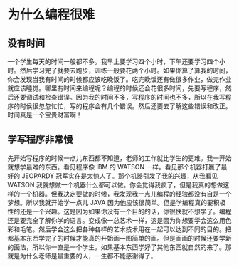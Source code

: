 # 为什么编程很难

## 没有时间
一个学生每天的时间一般都不多。我早上要学习四个小时，下午还要学习四个小时。然后学习完了就要去跑步，训练一般要花两个小时。如果你算了算我的时间，你会发现当我有时间的时候都应该吃晚饭了。吃完晚饭还有做很多作业，做完作业就应该睡觉。哪里有时间来编程呢？编程的时候还会花很多时间，先要写程序，然后还要调试和检查错误。因为我的时间不多，写程序的时间也不多，所以在我写程序的时侯很忽忽忙忙，写的程序会有几个错误。然后还要去了解这些错误和改正。时间真是一个宝贵财富啊！

## 学写程序非常慢
先开始写程序的时候一点儿东西都不知道，老师的工作就比学生的更难。我一开始就想学最难的东西。看见程序像 IBM 的 WATSON 一样。看见那个机器打赢了最好的 JEOPARDY 冠军实在是太惊人了。那个机器引发了我的兴趣，从我看见 WATSON 我就想做一个机器什么都可以做。你会觉得我疯了，但是我真的想做这样的一个机器。但我决定要做的时候，我发现我一点儿编程的经验都没有自是一个梦想。所以我就开始学一点儿 JAVA 因为他应该很简单。但是学编程真的要积极性的还是一个兴趣。这是因为如果你没有一个目的的话，你很快就不想学了。编程还是要完全了解你学的语言。变成像一总艺术一样，这是因为你想要学会这么用色彩和毛笔。然后学会这么把各种各样的艺术技术用在一起可以达到不同的目的。把都基本东西学完了的时候才能真的开始画一图简单的画。但是画画的时候还要学新的画法，所以你一直是一个学生。如果基本东西学好了其他东西就自然的来了。那就是为什么老师是最重要的人，一生都不能感谢得了。
